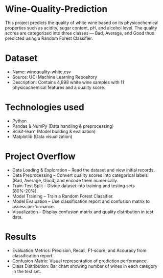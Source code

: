 # Wine-Quality-Prediction
This project predicts the quality of white wine based on its physicochemical properties such as acidity, sugar content, pH, and alcohol level.
The quality scores are categorized into three classes — Bad, Average, and Good thus predicted using a Random Forest Classifier.

# Dataset
- Name: winequality-white.csv
- Source: UCI Machine Learning Repository
- Description: Contains 4,898 white wine samples with 11 physicochemical features and a quality score.

# Technologies used
- Python
- Pandas & NumPy (Data handling & preprocessing)
- Scikit-learn (Model building & evaluation)
- Matplotlib (Data visualization)

# Project Overflow
- Data Loading & Exploration – Read the dataset and view initial records.
- Data Preprocessing – Convert quality scores into categorical labels (Bad, Average, Good) and encode them numerically.
- Train-Test Split – Divide dataset into training and testing sets (80%-20%).
- Model Training – Train a Random Forest Classifier.
- Model Evaluation – Use classification report and confusion matrix to assess performance.
- Visualization – Display confusion matrix and quality distribution in test data.

# Results
- Evaluation Metrics: Precision, Recall, F1-score, and Accuracy from classification report.
- Confusion Matrix: Visual representation of prediction performance.
- Class Distribution: Bar chart showing number of wines in each category in the test set.
